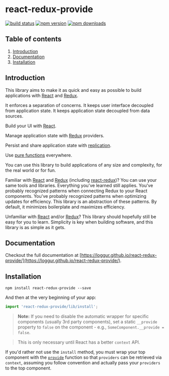 # react-redux-provide

[![build status](https://img.shields.io/travis/loggur/react-redux-provide/master.svg?style=flat-square)](https://travis-ci.org/loggur/react-redux-provide) [![npm version](https://img.shields.io/npm/v/react-redux-provide.svg?style=flat-square)](https://www.npmjs.com/package/react-redux-provide)
[![npm downloads](https://img.shields.io/npm/dm/react-redux-provide.svg?style=flat-square)](https://www.npmjs.com/package/react-redux-provide)


## Table of contents

1.  [Introduction](#introduction)
2.  [Documentation](#documentation)
3.  [Installation](#installation)


## Introduction

This library aims to make it as quick and easy as possible to build applications with [React](https://facebook.github.io/react/) and [Redux](http://redux.js.org/).

It enforces a separation of concerns.  It keeps user interface decoupled from application state.  It keeps application state decoupled from data sources.

Build your UI with [React](https://facebook.github.io/react/).

Manage application state with [Redux](http://redux.js.org/) providers.

Persist and share application state with [replication](https://github.com/loggur/redux-replicate).

Use [pure functions](https://en.wikipedia.org/wiki/Pure_function) everywhere.

You can use this library to build applications of any size and complexity, for the real world or for fun.

Familiar with [React](https://facebook.github.io/react/) and [Redux](http://redux.js.org/) (including [react-redux](https://github.com/reactjs/react-redux))?  You can use your same tools and libraries.  Everything you've learned still applies.  You've probably recognized patterns when connecting Redux to your React components.  You've probably recognized patterns when optimizing updates for efficiency.  This library is an abstraction of these patterns.  By default, it minimizes boilerplate and maximizes efficiency.

Unfamiliar with [React](https://facebook.github.io/react/) and/or [Redux](http://redux.js.org/)?  This library should hopefully still be easy for you to learn.  Simplicity is key when building software, and this library is as simple as it gets.


## Documentation

Checkout the full documentation at [https://loggur.github.io/react-redux-provide/](https://loggur.github.io/react-redux-provide/).


## Installation

```
npm install react-redux-provide --save
```

And then at the very beginning of your app:

```js
import 'react-redux-provide/lib/install';
```

> **Note:** If you need to disable the automatic wrapper for specific components (usually 3rd party components), set a static `__provide` property to `false` on the component - e.g., `SomeComponent.__provide = false`.

> This is only necessary until React has a better `context` API.

If you'd rather not use the `install` method, you must wrap your top component with the [`provide`](#provide) function so that `providers` can be retrieved via `context`, assuming you follow convention and actually pass your `providers` to the top component.

